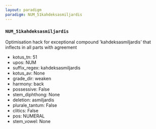 ```yaml
---
layout: paradigm
paradigm: NUM_51kahdeksasmiljardis
---
```

### ` NUM_51kahdeksasmiljardis `

Optimisation hack for exceptional compound ’kahdeksasmiljardis’ that inflects in all parts with agreement
* kotus_tn: 51
* upos: NUM
* suffix_regex: kahdeksasmiljardis
* kotus_av: None
* grade_dir: weaken
* harmony: back
* possessive: False
* stem_diphthong: None
* deletion: asmiljardis
* plurale_tantum: False
* clitics: False
* pos: NUMERAL
* stem_vowel: None
